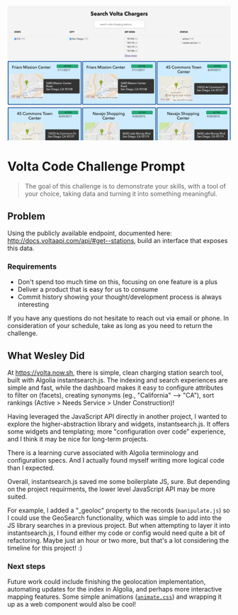 ![volta chargers screenshot](./helpers/screen_shot.png)

# Volta Code Challenge Prompt
> The goal of this challenge is to demonstrate your skills, with a tool of your choice, taking data and turning it into something meaningful.

## Problem
Using the publicly available endpoint, documented here: http://docs.voltaapi.com/api/#get--stations, build an interface that exposes this data.

### Requirements
- Don't spend too much time on this, focusing on one feature is a plus
- Deliver a product that is easy for us to consume
- Commit history showing your thought/development process is always interesting

If you have any questions do not hesitate to reach out via email or phone. In consideration of your schedule, take as long as you need to return the challenge.

## What Wesley Did

At https://volta.now.sh, there is simple, clean charging station search tool, built with Algolia instantsearch.js.
The indexing and search experiences are simple and fast, while the dashboard makes it easy to configure attributes to filter on (facets), creating synonyms (eg., "California" --> "CA"), sort rankings (Active > Needs Service > Under Construction)!

Having leveraged the JavaScript API directly in another project, I wanted to explore the higher-abstraction library and widgets, instantsearch.js.
It offers some widgets and templating; more "configuration over code" experience, and I think it may be nice for long-term projects.

There is a learning curve associated with Algolia terminology and configuration specs. And I actually found myself writing more logical code than I expected.

Overall, instantsearch.js saved me some boilerplate JS, sure. But depending on the project requirments, the lower level JavaScript API may be more suited.

For example, I added a "_geoloc" property to the records (`manipulate.js`) so I could use the GeoSearch functionality, which was simple to add into the JS library searches in a previous project.
But when attempting to layer it into instantsearch.js, I found either my code or config would need quite a bit of refactoring.
Maybe just an hour or two more, but that's a lot considering the timeline for this project! :)

### Next steps

Future work could include finishing the geolocation implementation, automating updates for the index in Algolia, and perhaps more interactive mapping features.
Some simple animations ([`animate.css`](https://daneden.github.io/animate.css/)) and wrapping it up as a web component would also be cool!

